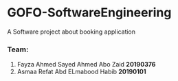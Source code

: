 # GOFO-SoftwareEngineering
A Software project about booking application
### Team:
1. Fayza Ahmed Sayed Ahmed Abo Zaid **20190376**
2. Asmaa Refat Abd ELmabood Habib **20190101**
